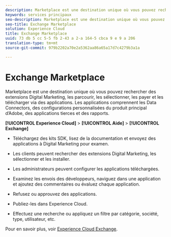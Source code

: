 ```yaml
---
description: Marketplace est une destination unique où vous pouvez rechercher des extensions Digital Marketing, les parcourir, les sélectionner, les payer et les télécharger via des applications. Les applications comprennent les Data Connectors, des configurations personnalisées du produit principal d’Adobe, des applications tierces et des rapports.
keywords: services principaux
seo-description: Marketplace est une destination unique où vous pouvez rechercher des extensions Digital Marketing, les parcourir, les sélectionner, les payer et les télécharger via des applications. Les applications comprennent les Data Connectors, des configurations personnalisées du produit principal d’Adobe, des applications tierces et des rapports.
seo-title: Exchange Marketplace
solution: Experience Cloud
title: Exchange Marketplace
uuid: 73 db 5 cc 5-5 fb 2-43 a 2-a 164-5 cbca 9 e 9 a 206
translation-type: tm+mt
source-git-commit: 979b2202a70e2a5362aa86a65a17d7c4279b3a1a

---
```



# Exchange Marketplace

Marketplace est une destination unique où vous pouvez rechercher des extensions Digital Marketing, les parcourir, les sélectionner, les payer et les télécharger via des applications. Les applications comprennent les Data Connectors, des configurations personnalisées du produit principal d’Adobe, des applications tierces et des rapports.

**[!UICONTROL Experience Cloud]** &gt; **[!UICONTROL Aide]** &gt; **[!UICONTROL Exchange]**

<!-- <p>https://wiki.corp.adobe.com/display/marketingcloud/Marketing+Cloud+Exchange </p> 
<p>https://wiki.corp.adobe.com/display/marketingcloud/Marketplace+Implementation#MarketplaceImplementation-Anonymousvsauthenticatedexperience </p> -->

* Téléchargez des kits SDK, lisez de la documentation et envoyez des applications à Digital Marketing pour examen.

* Les clients peuvent rechercher des extensions Digital Marketing, les sélectionner et les installer.

* Les administrateurs peuvent configurer les applications téléchargées.

* Examinez les envois des développeurs, naviguez dans une application et ajoutez des commentaires ou évaluez chaque application.

* Refusez ou approuvez des applications.

* Publiez-les dans Experience Cloud.

* Effectuez une recherche ou appliquez un filtre par catégorie, société, type, utilisateur, etc.

Pour en savoir plus, voir [Experience Cloud Exchange](https://marketing.adobe.com/exchange).

